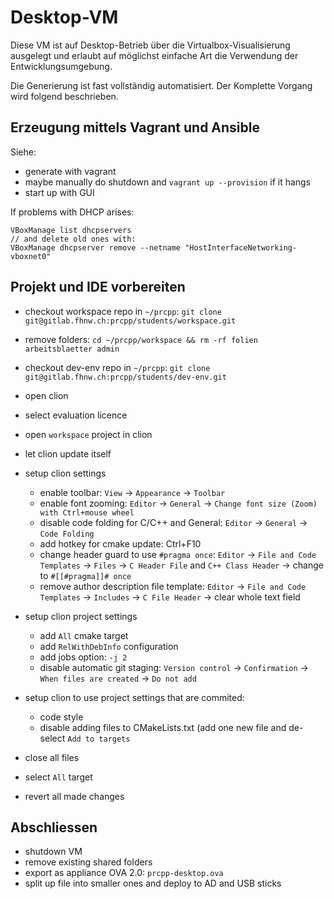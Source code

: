 Desktop-VM
==========

Diese VM ist auf Desktop-Betrieb über die Virtualbox-Visualisierung ausgelegt
und erlaubt auf möglichst einfache Art die Verwendung der Entwicklungsumgebung.

Die Generierung ist fast vollständig automatisiert.
Der Komplette Vorgang wird folgend beschrieben.


Erzeugung mittels Vagrant und Ansible
-------------------------------------

Siehe: [](../headless-vm/README.md)

* generate with vagrant
* maybe manually do shutdown and `vagrant up --provision` if it hangs
* start up with GUI

If problems with DHCP arises:

~~~
VBoxManage list dhcpservers
// and delete old ones with:
VBoxManage dhcpserver remove --netname "HostInterfaceNetworking-vboxnet0"
~~~


Projekt und IDE vorbereiten
---------------------------

* checkout workspace repo in `~/prcpp`: `git clone git@gitlab.fhnw.ch:prcpp/students/workspace.git`
* remove folders: `cd ~/prcpp/workspace && rm -rf folien arbeitsblaetter admin`

* checkout dev-env repo in `~/prcpp`: `git clone git@gitlab.fhnw.ch:prcpp/students/dev-env.git`

* open clion
* select evaluation licence
* open `workspace` project in clion
* let clion update itself
* setup clion settings
  * enable toolbar: `View` -> `Appearance` -> `Toolbar`
  * enable font zooming: `Editor` -> `General` -> `Change font size (Zoom) with Ctrl+mouse wheel`
  * disable code folding for C/C++ and General: `Editor` -> `General` -> `Code Folding`
  * add hotkey for cmake update: Ctrl+F10
  * change header guard to use `#pragma once`: `Editor` -> `File and Code Templates` -> `Files` -> `C Header File` and `C++ Class Header` -> change to `#[[#pragma]]# once`
  * remove author description file template: `Editor` -> `File and Code Templates` -> `Includes` -> `C File Header` -> clear whole text field
* setup clion project settings
  * add `All` cmake target
  * add `RelWithDebInfo` configuration
  * add jobs option: `-j 2`
  * disable automatic git staging: `Version control` -> `Confirmation` -> `When files are created` -> `Do not add`
* setup clion to use project settings that are commited:
  * code style
  * disable adding files to CMakeLists.txt (add one new file and de-select `Add to targets`

* close all files
* select `All` target
* revert all made changes


Abschliessen
------------

* shutdown VM
* remove existing shared folders
* export as appliance OVA 2.0: `prcpp-desktop.ova`
* split up file into smaller ones and deploy to AD and USB sticks

